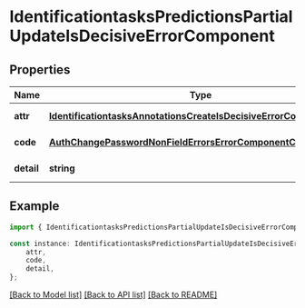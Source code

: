# IdentificationtasksPredictionsPartialUpdateIsDecisiveErrorComponent


## Properties

Name | Type | Description | Notes
------------ | ------------- | ------------- | -------------
**attr** | [**IdentificationtasksAnnotationsCreateIsDecisiveErrorComponentAttr**](IdentificationtasksAnnotationsCreateIsDecisiveErrorComponentAttr.md) |  | [default to undefined]
**code** | [**AuthChangePasswordNonFieldErrorsErrorComponentCode**](AuthChangePasswordNonFieldErrorsErrorComponentCode.md) |  | [default to undefined]
**detail** | **string** |  | [default to undefined]

## Example

```typescript
import { IdentificationtasksPredictionsPartialUpdateIsDecisiveErrorComponent } from 'mosquito-alert';

const instance: IdentificationtasksPredictionsPartialUpdateIsDecisiveErrorComponent = {
    attr,
    code,
    detail,
};
```

[[Back to Model list]](../README.md#documentation-for-models) [[Back to API list]](../README.md#documentation-for-api-endpoints) [[Back to README]](../README.md)

